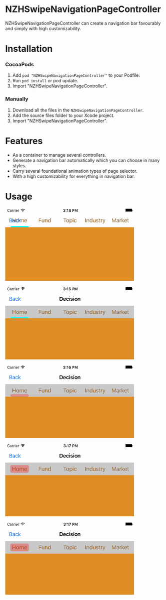 # NZHSwipeNavigationPageController
NZHSwipeNavigationPageController can create a navigation bar favourably and simply with high customizability.

# Installation
### CocoaPods
1. Add `pod "NZHSwipeNavigationPageController"` to your Podfile.
2. Run `pod install` or pod update.
3. Import "NZHSwipeNavigationPageController".

### Manually
1. Download all the files in the `NZHSwipeNavigationPageController`.
2. Add the source files folder to your Xcode project.
3. Import "NZHSwipeNavigationPageController".

# Features
* As a container to manage several controllers.
* Generate a navigation bar automatically which you can choose in many styles.
* Carry several foundational animation types of page selector.
* With a high customizability for everything in navigation bar.

# Usage

![image](https://github.com/iiyumewo/NZHSwipeNavigationPageController/blob/master/NZHSwipeNavigationPageControllerDemo/ImageForDemo&README/onNavigationBar.gif?raw=true)

![image](https://github.com/iiyumewo/NZHSwipeNavigationPageController/blob/master/NZHSwipeNavigationPageControllerDemo/ImageForDemo&README/deafultPattern.gif?raw=true)

![image](https://github.com/iiyumewo/NZHSwipeNavigationPageController/blob/master/NZHSwipeNavigationPageControllerDemo/ImageForDemo&README/customBottomSelector.gif?raw=true)

![image](https://github.com/iiyumewo/NZHSwipeNavigationPageController/blob/master/NZHSwipeNavigationPageControllerDemo/ImageForDemo&README/customMiddleSelector.gif?raw=true)

![image](https://github.com/iiyumewo/NZHSwipeNavigationPageController/blob/master/NZHSwipeNavigationPageControllerDemo/ImageForDemo&README/customAnimationSelector.gif?raw=true)
